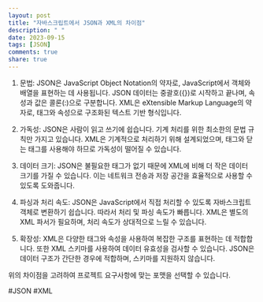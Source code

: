 ```yaml
---
layout: post
title: "자바스크립트에서 JSON과 XML의 차이점"
description: " "
date: 2023-09-15
tags: [JSON]
comments: true
share: true
---
```


1. 문법: JSON은 JavaScript Object Notation의 약자로, JavaScript에서 객체와 배열을 표현하는 데 사용됩니다. JSON 데이터는 중괄호({})로 시작하고 끝나며, 속성과 값은 콜론(:)으로 구분합니다. XML은 eXtensible Markup Language의 약자로, 태그와 속성으로 구조화된 텍스트 기반 형식입니다.

2. 가독성: JSON은 사람이 읽고 쓰기에 쉽습니다. 기계 처리를 위한 최소한의 문법 규칙만 가지고 있습니다. XML은 기계적으로 처리하기 위해 설계되었으며, 태그와 닫는 태그를 사용해야 하므로 가독성이 떨어질 수 있습니다.

3. 데이터 크기: JSON은 불필요한 태그가 없기 때문에 XML에 비해 더 작은 데이터 크기를 가질 수 있습니다. 이는 네트워크 전송과 저장 공간을 효율적으로 사용할 수 있도록 도와줍니다.

4. 파싱과 처리 속도: JSON은 JavaScript에서 직접 처리할 수 있도록 자바스크립트 객체로 변환하기 쉽습니다. 따라서 처리 및 파싱 속도가 빠릅니다. XML은 별도의 XML 파서가 필요하며, 처리 속도가 상대적으로 느릴 수 있습니다.

5. 확장성: XML은 다양한 태그와 속성을 사용하여 복잡한 구조를 표현하는 데 적합합니다. 또한 XML 스키마를 사용하여 데이터 유효성을 검사할 수 있습니다. JSON은 데이터 구조가 간단한 경우에 적합하며, 스키마를 지원하지 않습니다.

위의 차이점을 고려하여 프로젝트 요구사항에 맞는 포맷을 선택할 수 있습니다.

#JSON #XML